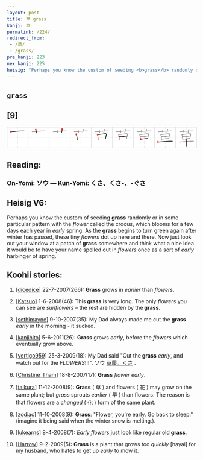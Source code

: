```yaml
---
layout: post
title: 草 grass
kanji: 草
permalink: /224/
redirect_from:
 - /草/
 - /grass/
pre_kanji: 223
nex_kanji: 225
heisig: "Perhaps you know the custom of seeding <b>grass</b> randomly or in some particular pattern with the <i>flower</i> called the crocus, which blooms for a few days each year in <i>early</i> spring. As the <b>grass</b> begins to turn green again after winter has passed, these tiny <i>flowers</i> dot up here and there. Now just look out your window at a patch of <b>grass</b> somewhere and think what a nice idea it would be to have your name spelled out in <i>flowers</i> once as a sort of <i>early</i> harbinger of spring."
---
```


## `grass`

## [9]

<div class="stroke"><img src="../images/E88D89.png" /></div>

## Reading:

### On-Yomi: ソウ &mdash; Kun-Yomi: くさ、くさ-、-ぐさ

## Heisig V6:

Perhaps you know the custom of seeding <b>grass</b> randomly or in some particular pattern with the <i>flower</i> called the crocus, which blooms for a few days each year in <i>early</i> spring. As the <b>grass</b> begins to turn green again after winter has passed, these tiny <i>flowers</i> dot up here and there. Now just look out your window at a patch of <b>grass</b> somewhere and think what a nice idea it would be to have your name spelled out in <i>flowers</i> once as a sort of <i>early</i> harbinger of spring.

## Koohii stories:

1) [<a href="http://kanji.koohii.com/profile/dicedice">dicedice</a>] 22-7-2007(266): <strong>Grass</strong> grows in <em>earlier</em> than <em>flowers</em>.

2) [<a href="http://kanji.koohii.com/profile/Katsuo">Katsuo</a>] 1-6-2008(46): This<strong> grass</strong> is very long. The only <em>flowers</em> you can see are <em>sunflowers</em> – the rest are hidden by the<strong> grass</strong>.

3) [<a href="http://kanji.koohii.com/profile/sethimayne">sethimayne</a>] 9-10-2007(35): My Dad always made me cut the<strong> grass</strong> <em>early</em> in the morning - it sucked.

4) [<a href="http://kanji.koohii.com/profile/kanjihito">kanjihito</a>] 5-6-2011(26): <strong>Grass</strong> grows <em>early</em>, before the <em>flowers</em> which eventually grow above.

5) [<a href="http://kanji.koohii.com/profile/vertigo959">vertigo959</a>] 25-3-2009(18): My Dad said &quot;Cut the<strong> grass</strong> <em>early</em>, and watch out for the <em>FLOWERS</em>!!!&quot;. ソウ <a href="midori://search?text=草履。くさ">草履。くさ</a> .

6) [<a href="http://kanji.koohii.com/profile/Christine_Tham">Christine_Tham</a>] 18-8-2007(17): <strong>Grass</strong> <em>flower</em> <em>early</em>.

7) [<a href="http://kanji.koohii.com/profile/taikura">taikura</a>] 11-12-2008(9): <strong>Grass</strong> ( 草 ) and flowers ( 花 ) may grow on the same plant; but <em>grass</em> sprouts <em>earlier</em> ( 早 ) than flowers. The reason is that flowers are a <em>changed</em> ( 化 ) form of the same plant.

8) [<a href="http://kanji.koohii.com/profile/zodiac">zodiac</a>] 11-10-2008(9): <strong>Grass</strong>: &quot;Flower, you&#039;re early. Go back to sleep.&quot; (imagine it being said when the winter snow is melting.).

9) [<a href="http://kanji.koohii.com/profile/lukearns">lukearns</a>] 8-4-2008(7): <em>Early flowers</em> just look like regular old<strong> grass</strong>.

10) [<a href="http://kanji.koohii.com/profile/Harrow">Harrow</a>] 9-2-2009(5): <strong>Grass</strong> is a plant that grows too <em>quickly</em> [hayai] for my husband, who hates to get up <em>early</em> to mow it.
